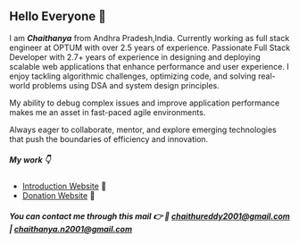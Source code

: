 ## Hello Everyone 👋
I am ***Chaithanya*** from Andhra Pradesh,India. Currently working as full stack engineer at OPTUM with over 2.5 years of experience.
Passionate Full Stack Developer with 2.7+ years of experience in designing and deploying scalable web applications that enhance performance and user experience. I enjoy tackling algorithmic challenges, optimizing code, and solving real-world problems using DSA and system design principles. 

My ability to debug complex issues and improve application performance makes me an asset in fast-paced agile environments.

Always eager to collaborate, mentor, and explore emerging technologies that push the boundaries of efficiency and innovation.


##### My work :point_down:

* [Introduction Website](https://chaithanyareddy123.github.io/Intro/) :sparkling_heart:
* [Donation Website](https://4-the-children.000webhostapp.com/) :pray:

##### You can contact me through this mail :point_right: :e-mail: <chaithureddy2001@gmail.com> | <chaithanya.n2001@gmail.com>


<!--
**ChaithanyaReddy123/ChaithanyaReddy123** is a ✨ _special_ ✨ repository because its `README.md` (this file) appears on your GitHub profile.

Here are some ideas to get you started:

- 🔭 I’m currently working on ...
- 🌱 I’m currently learning ...
- 👯 I’m looking to collaborate on ...
- 🤔 I’m looking for help with ...
- 💬 Ask me about ...
- 📫 How to reach me: ...
- 😄 Pronouns: ...
- ⚡ Fun fact: ...
-->
